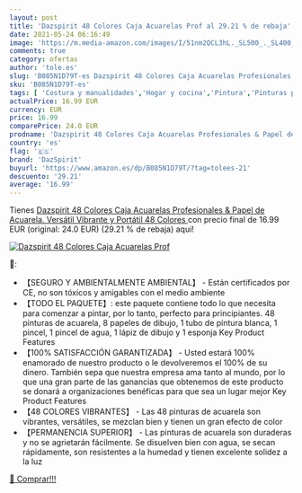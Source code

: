 ```yaml
---
layout: post
title: 'Dazspirit 48 Colores Caja Acuarelas Prof al 29.21 % de rebaja'
date: 2021-05-24 06:16:49
image: 'https://m.media-amazon.com/images/I/51nm2QCL3hL._SL500_._SL400_.jpg'
comments: true
category: ofertas
author: 'tole.es'
slug: 'B085N1D79T-es Dazspirit 48 Colores Caja Acuarelas Profesionales & Papel...'
sku: 'B085N1D79T-es'
tags: [ 'Costura y manualidades','Hogar y cocina','Pintura','Pinturas para manualidades','acuarelas','dazspirit', ]
actualPrice: 16.99 EUR
currency: EUR
price: 16.99
comparePrice: 24.0 EUR
prodname: 'Dazspirit 48 Colores Caja Acuarelas Profesionales & Papel de Acuarela. Versátil  Vibrante y Portátil  48 Colores '
country: 'es'
flag: '🇪🇸'
brand: 'DazSpirit'
buyurl: 'https://www.amazon.es/dp/B085N1D79T/?tag=tolees-21'
descuento: '29.21'
average: '16.99'
---
```


Tienes [Dazspirit 48 Colores Caja Acuarelas Profesionales & Papel de Acuarela. Versátil  Vibrante y Portátil  48 Colores ](https://www.amazon.es/dp/B085N1D79T/?tag=tolees-21) con precio final de  16.99 EUR (original: 24.0 EUR) (29.21 %  de rebaja) aqui!

[![Dazspirit 48 Colores Caja Acuarelas Prof](https://m.media-amazon.com/images/I/51nm2QCL3hL._SL500_._SL400_.jpg)](https://www.amazon.es/dp/B085N1D79T/?tag=tolees-21)

🔎:

- 【SEGURO Y AMBIENTALMENTE AMBIENTAL】 - Están certificados por CE, no son tóxicos y amigables con el medio ambiente
- 【TODO EL PAQUETE】: este paquete contiene todo lo que necesita para comenzar a pintar, por lo tanto, perfecto para principiantes. 48 pinturas de acuarela, 8 papeles de dibujo, 1 tubo de pintura blanca, 1 pincel, 1 pincel de agua, 1 lápiz de dibujo y 1 esponja Key Product Features
- 【100% SATISFACCIÓN GARANTIZADA】 - Usted estará 100% enamorado de nuestro producto o le devolveremos el 100% de su dinero. También sepa que nuestra empresa ama tanto al mundo, por lo que una gran parte de las ganancias que obtenemos de este producto se donará a organizaciones benéficas para que sea un lugar mejor Key Product Features
- 【48 COLORES VIBRANTES】 - Las 48 pinturas de acuarela son vibrantes, versátiles, se mezclan bien y tienen un gran efecto de color
- 【PERMANENCIA SUPERIOR】 - Las pinturas de acuarela son duraderas y no se agrietarán fácilmente. Se disuelven bien con agua, se secan rápidamente, son resistentes a la humedad y tienen excelente solidez a la luz

[🛒 Comprar!!!](https://www.amazon.es/dp/B085N1D79T/?tag=tolees-21)
